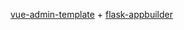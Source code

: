 [vue-admin-template](https://github.com/PanJiaChen/vue-admin-template)  +  [flask-appbuilder](https://github.com/dpgaspar/Flask-AppBuilder)